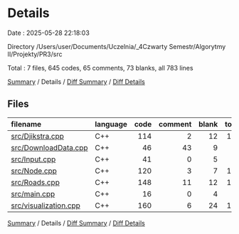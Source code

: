 # Details

Date : 2025-05-28 22:18:03

Directory /Users/user/Documents/Uczelnia/_4Czwarty Semestr/Algorytmy II/Projekty/PR3/src

Total : 7 files,  645 codes, 65 comments, 73 blanks, all 783 lines

[Summary](results.md) / Details / [Diff Summary](diff.md) / [Diff Details](diff-details.md)

## Files
| filename | language | code | comment | blank | total |
| :--- | :--- | ---: | ---: | ---: | ---: |
| [src/Djikstra.cpp](/src/Djikstra.cpp) | C++ | 114 | 2 | 12 | 128 |
| [src/DownloadData.cpp](/src/DownloadData.cpp) | C++ | 46 | 43 | 9 | 98 |
| [src/Input.cpp](/src/Input.cpp) | C++ | 41 | 0 | 5 | 46 |
| [src/Node.cpp](/src/Node.cpp) | C++ | 120 | 3 | 7 | 130 |
| [src/Roads.cpp](/src/Roads.cpp) | C++ | 148 | 11 | 12 | 171 |
| [src/main.cpp](/src/main.cpp) | C++ | 16 | 0 | 4 | 20 |
| [src/visualization.cpp](/src/visualization.cpp) | C++ | 160 | 6 | 24 | 190 |

[Summary](results.md) / Details / [Diff Summary](diff.md) / [Diff Details](diff-details.md)